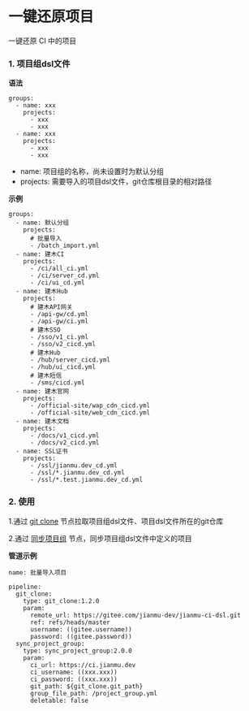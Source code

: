 # 一键还原项目
一键还原 CI 中的项目

### 1. 项目组dsl文件
**语法**
```
groups:
  - name: xxx
    projects:
      - xxx
      - xxx
  - name: xxx
    projects:
      - xxx
      - xxx
```
* name: 项目组的名称，尚未设置时为默认分组
* projects: 需要导入的项目dsl文件，git仓库根目录的相对路径

**示例**
```
groups:
  - name: 默认分组
    projects:
      # 批量导入
      - /batch_import.yml
  - name: 建木CI
    projects:
      - /ci/all_ci.yml
      - /ci/server_cd.yml
      - /ci/ui_cd.yml
  - name: 建木Hub
    projects:
      # 建木API网关
      - /api-gw/cd.yml
      - /api-gw/ci.yml
      # 建木SSO
      - /sso/v1_ci.yml
      - /sso/v2_cicd.yml
      # 建木Hub
      - /hub/server_cicd.yml
      - /hub/ui_cicd.yml
      # 建木短信
      - /sms/cicd.yml
  - name: 建木官网
    projects:
      - /official-site/wap_cdn_cicd.yml
      - /official-site/web_cdn_cicd.yml
  - name: 建木文档
    projects:
      - /docs/v1_cicd.yml
      - /docs/v2_cicd.yml
  - name: SSL证书
    projects:
      - /ssl/jianmu.dev_cd.yml
      - /ssl/*.jianmu.dev_cd.yml
      - /ssl/*.test.jianmu.dev_cd.yml
```

### 2. 使用
1.通过 [git clone](https://jianmuhub.com/_/git_clone) 节点拉取项目组dsl文件、项目dsl文件所在的git仓库

2.通过 [同步项目组](https://jianmuhub.com/_/sync_project_group) 节点，同步项目组dsl文件中定义的项目

**管道示例**
```
name: 批量导入项目

pipeline:
  git_clone:
    type: git_clone:1.2.0
    param:
      remote_url: https://gitee.com/jianmu-dev/jianmu-ci-dsl.git
      ref: refs/heads/master
      username: ((gitee.username))
      password: ((gitee.password))
  sync_project_group:
    type: sync_project_group:2.0.0
    param:
      ci_url: https://ci.jianmu.dev
      ci_username: ((xxx.xxx))
      ci_password: ((xxx.xxx))
      git_path: ${git_clone.git_path}
      group_file_path: /project_group.yml
      deletable: false
```